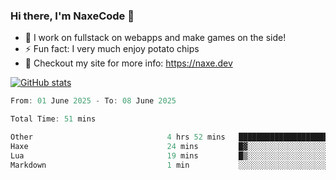 ### Hi there, I'm NaxeCode 👋
- 🔭 I work on fullstack on webapps and make games on the side!
- ⚡ Fun fact: I very much enjoy potato chips
- 🔋 Checkout my site for more info: https://naxe.dev

[![GitHub stats](https://github-readme-stats.vercel.app/api?username=naxecode&theme=onedark)](https://naxe.dev)

<!--START_SECTION:waka-->

```csharp
From: 01 June 2025 - To: 08 June 2025

Total Time: 51 mins

Other                              4 hrs 52 mins   █████████████████████▒░░░   84.99 %
Haxe                               24 mins         █▓░░░░░░░░░░░░░░░░░░░░░░░   07.09 %
Lua                                19 mins         █▒░░░░░░░░░░░░░░░░░░░░░░░   05.79 %
Markdown                           1 min           ░░░░░░░░░░░░░░░░░░░░░░░░░   00.33 %
```

<!--END_SECTION:waka-->



<!--
**NaxeCode/NaxeCode** is a ✨ _special_ ✨ repository because its `README.md` (this file) appears on your GitHub profile.

Here are some ideas to get you started:

- 🔭 I’m currently working on Web apps for indie games!
- 🌱 I’m currently mastering C#
- 👯 I’m looking to collaborate on ...
- 🤔 I’m looking for help with ...
- 💬 Ask me about ...
- 📫 How to reach me: ...
- 😄 Pronouns: ...
- ⚡ Fun fact: I love chips
-->
